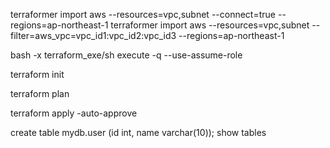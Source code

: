 terraformer import aws --resources=vpc,subnet --connect=true --regions=ap-northeast-1
terraformer import aws --resources=vpc,subnet --filter=aws_vpc=vpc_id1:vpc_id2:vpc_id3 --regions=ap-northeast-1

bash -x terraform_exe/sh execute -q --use-assume-role

terraform init

terraform plan

terraform apply -auto-approve

create table mydb.user (id int, name varchar(10));
show tables
